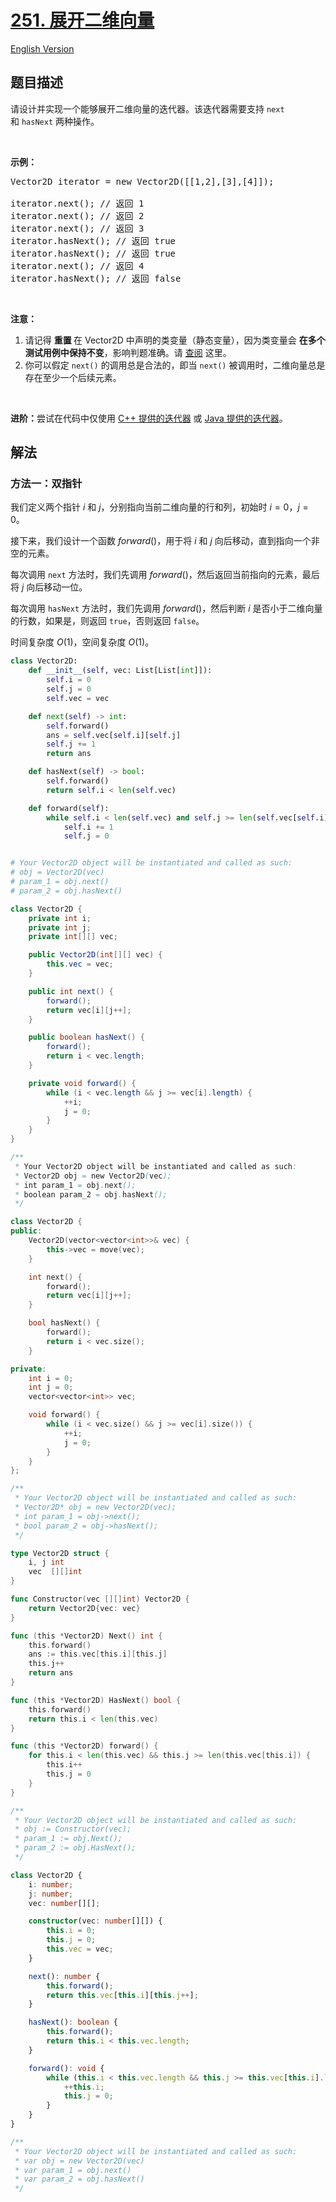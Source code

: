 # [251. 展开二维向量](https://leetcode.cn/problems/flatten-2d-vector)

[English Version](/solution/0200-0299/0251.Flatten%202D%20Vector/README_EN.md)

<!-- tags:设计,数组,双指针,迭代器 -->

## 题目描述

<!-- 这里写题目描述 -->

<p>请设计并实现一个能够展开二维向量的迭代器。该迭代器需要支持 <code>next</code> 和 <code>hasNext</code> 两种操作。</p>

<p> </p>

<p><strong>示例：</strong></p>

<pre>
Vector2D iterator = new Vector2D([[1,2],[3],[4]]);

iterator.next(); // 返回 1
iterator.next(); // 返回 2
iterator.next(); // 返回 3
iterator.hasNext(); // 返回 true
iterator.hasNext(); // 返回 true
iterator.next(); // 返回 4
iterator.hasNext(); // 返回 false
</pre>

<p> </p>

<p><strong>注意：</strong></p>

<ol>
	<li>请记得 <strong>重置 </strong>在 Vector2D 中声明的类变量（静态变量），因为类变量会 <strong>在多个测试用例中保持不变</strong>，影响判题准确。请 <a href="https://support.leetcode.cn/hc/kb/section/1071534/" target="_blank">查阅</a> 这里。</li>
	<li>你可以假定 <code>next()</code> 的调用总是合法的，即当 <code>next()</code> 被调用时，二维向量总是存在至少一个后续元素。</li>
</ol>

<p> </p>

<p><strong>进阶：</strong>尝试在代码中仅使用 <a href="http://www.cplusplus.com/reference/iterator/iterator/">C++ 提供的迭代器</a> 或 <a href="https://docs.oracle.com/javase/7/docs/api/java/util/Iterator.html">Java 提供的迭代器</a>。</p>

## 解法

### 方法一：双指针

我们定义两个指针 $i$ 和 $j$，分别指向当前二维向量的行和列，初始时 $i = 0$，$j = 0$。

接下来，我们设计一个函数 $forward()$，用于将 $i$ 和 $j$ 向后移动，直到指向一个非空的元素。

每次调用 `next` 方法时，我们先调用 $forward()$，然后返回当前指向的元素，最后将 $j$ 向后移动一位。

每次调用 `hasNext` 方法时，我们先调用 $forward()$，然后判断 $i$ 是否小于二维向量的行数，如果是，则返回 `true`，否则返回 `false`。

时间复杂度 $O(1)$，空间复杂度 $O(1)$。

<!-- tabs:start -->

```python
class Vector2D:
    def __init__(self, vec: List[List[int]]):
        self.i = 0
        self.j = 0
        self.vec = vec

    def next(self) -> int:
        self.forward()
        ans = self.vec[self.i][self.j]
        self.j += 1
        return ans

    def hasNext(self) -> bool:
        self.forward()
        return self.i < len(self.vec)

    def forward(self):
        while self.i < len(self.vec) and self.j >= len(self.vec[self.i]):
            self.i += 1
            self.j = 0


# Your Vector2D object will be instantiated and called as such:
# obj = Vector2D(vec)
# param_1 = obj.next()
# param_2 = obj.hasNext()
```

```java
class Vector2D {
    private int i;
    private int j;
    private int[][] vec;

    public Vector2D(int[][] vec) {
        this.vec = vec;
    }

    public int next() {
        forward();
        return vec[i][j++];
    }

    public boolean hasNext() {
        forward();
        return i < vec.length;
    }

    private void forward() {
        while (i < vec.length && j >= vec[i].length) {
            ++i;
            j = 0;
        }
    }
}

/**
 * Your Vector2D object will be instantiated and called as such:
 * Vector2D obj = new Vector2D(vec);
 * int param_1 = obj.next();
 * boolean param_2 = obj.hasNext();
 */
```

```cpp
class Vector2D {
public:
    Vector2D(vector<vector<int>>& vec) {
        this->vec = move(vec);
    }

    int next() {
        forward();
        return vec[i][j++];
    }

    bool hasNext() {
        forward();
        return i < vec.size();
    }

private:
    int i = 0;
    int j = 0;
    vector<vector<int>> vec;

    void forward() {
        while (i < vec.size() && j >= vec[i].size()) {
            ++i;
            j = 0;
        }
    }
};

/**
 * Your Vector2D object will be instantiated and called as such:
 * Vector2D* obj = new Vector2D(vec);
 * int param_1 = obj->next();
 * bool param_2 = obj->hasNext();
 */
```

```go
type Vector2D struct {
	i, j int
	vec  [][]int
}

func Constructor(vec [][]int) Vector2D {
	return Vector2D{vec: vec}
}

func (this *Vector2D) Next() int {
	this.forward()
	ans := this.vec[this.i][this.j]
	this.j++
	return ans
}

func (this *Vector2D) HasNext() bool {
	this.forward()
	return this.i < len(this.vec)
}

func (this *Vector2D) forward() {
	for this.i < len(this.vec) && this.j >= len(this.vec[this.i]) {
		this.i++
		this.j = 0
	}
}

/**
 * Your Vector2D object will be instantiated and called as such:
 * obj := Constructor(vec);
 * param_1 := obj.Next();
 * param_2 := obj.HasNext();
 */
```

```ts
class Vector2D {
    i: number;
    j: number;
    vec: number[][];

    constructor(vec: number[][]) {
        this.i = 0;
        this.j = 0;
        this.vec = vec;
    }

    next(): number {
        this.forward();
        return this.vec[this.i][this.j++];
    }

    hasNext(): boolean {
        this.forward();
        return this.i < this.vec.length;
    }

    forward(): void {
        while (this.i < this.vec.length && this.j >= this.vec[this.i].length) {
            ++this.i;
            this.j = 0;
        }
    }
}

/**
 * Your Vector2D object will be instantiated and called as such:
 * var obj = new Vector2D(vec)
 * var param_1 = obj.next()
 * var param_2 = obj.hasNext()
 */
```

<!-- tabs:end -->

<!-- end -->
